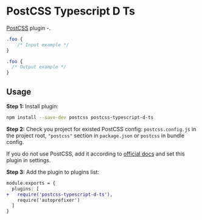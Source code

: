 # PostCSS Typescript D Ts

[PostCSS] plugin -.

[PostCSS]: https://github.com/postcss/postcss

```css
.foo {
    /* Input example */
}
```

```css
.foo {
  /* Output example */
}
```

## Usage

**Step 1:** Install plugin:

```sh
npm install --save-dev postcss postcss-typescript-d-ts
```

**Step 2:** Check you project for existed PostCSS config: `postcss.config.js`
in the project root, `"postcss"` section in `package.json`
or `postcss` in bundle config.

If you do not use PostCSS, add it according to [official docs]
and set this plugin in settings.

**Step 3:** Add the plugin to plugins list:

```diff
module.exports = {
  plugins: [
+   require('postcss-typescript-d-ts'),
    require('autoprefixer')
  ]
}
```

[official docs]: https://github.com/postcss/postcss#usage
